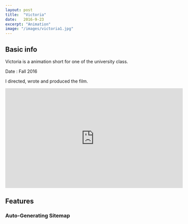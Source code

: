 ```yaml
---
layout: post
title:  "Victoria"
date:   2016-9-23
excerpt: "Animation"
image: "/images/victoria1.jpg"
---
```


## Basic info
Victoria is a animation short for one of the university class.

Date : Fall 2016

I directed, wrote and produced the film. 

<iframe width="560" height="315" src="https://www.youtube.com/embed/JcAxHdz-9Hs" frameborder="0" allow="autoplay; encrypted-media" allowfullscreen></iframe>

## Features
### Auto-Generating Sitemap

